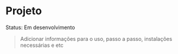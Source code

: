 <h1>Projeto</h1>

Status: Em desenvolvimento
>Adicionar informações para o uso, passo a passo, instalações necessárias e etc
